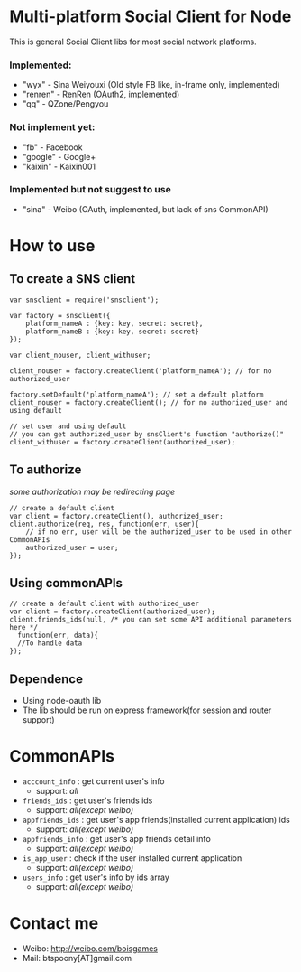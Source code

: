 # Multi-platform Social Client for Node
This is general Social Client libs for most social network platforms.

### Implemented:

* "wyx" - Sina Weiyouxi (Old style FB like, in-frame only, implemented)
* "renren" - RenRen (OAuth2, implemented)
* "qq" - QZone/Pengyou

### Not implement yet:

* "fb" - Facebook
* "google" - Google+
* "kaixin" - Kaixin001

### Implemented but not suggest to use

* "sina" - Weibo (OAuth, implemented, but lack of sns CommonAPI)

# How to use

## To create a SNS client
	var snsclient = require('snsclient');
	
	var factory = snsclient({
		platform_nameA : {key: key, secret: secret},
		platform_nameB : {key: key, secret: secret}
	});
		
	var client_nouser, client_withuser;
	
	client_nouser = factory.createClient('platform_nameA'); // for no authorized_user
	
	factory.setDefault('platform_nameA'); // set a default platform
	client_nouser = factory.createClient(); // for no authorized_user and using default
	
	// set user and using default
	// you can get authorized_user by snsClient's function "authorize()"
	client_withuser = factory.createClient(authorized_user); 

## To authorize
_some authorization may be redirecting page_

	// create a default client
	var client = factory.createClient(), authorized_user;
	client.authorize(req, res, function(err, user){
		// if no err, user will be the authorized_user to be used in other CommonAPIs
		authorized_user = user;
	});
	
## Using commonAPIs
	// create a default client with authorized_user
	var client = factory.createClient(authorized_user);
	client.friends_ids(null, /* you can set some API additional parameters here */
	  function(err, data){
	  //To handle data
	});

## Dependence
* Using node-oauth lib
* The lib should be run on express framework(for session and router support)

# CommonAPIs
* ```acccount_info``` : get current user's info
	* support: _all_
* ```friends_ids``` : get user's friends ids
	* support: _all(except weibo)_
* ```appfriends_ids``` : get user's app friends(installed current application) ids
	* support: _all(except weibo)_
* ```appfriends_info``` : get user's app friends detail info
	* support: _all(except weibo)_
* ```is_app_user``` : check if the user installed current application
	* support: _all(except weibo)_
* ```users_info``` : get user's info by ids array
	* support: _all(except weibo)_

# Contact me
* Weibo: http://weibo.com/boisgames
* Mail: btspoony[AT]gmail.com